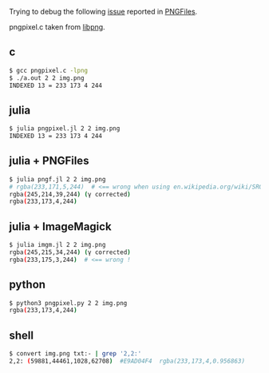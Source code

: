 Trying to debug the following [issue](https://discourse.julialang.org/t/reading-png-rgb-channels-julia-vs-python/73599) reported in [PNGFiles](https://github.com/JuliaIO/PNGFiles.jl/issues/48).

pngpixel.c taken from [libpng](https://github.com/glennrp/libpng/blob/libpng16/contrib/examples/pngpixel.c).

c
-
```bash
$ gcc pngpixel.c -lpng
$ ./a.out 2 2 img.png
INDEXED 13 = 233 173 4 244
```

julia
-----
```bash
$ julia pngpixel.jl 2 2 img.png
INDEXED 13 = 233 173 4 244
```

julia + PNGFiles
----------------
```bash
$ julia pngf.jl 2 2 img.png
# rgba(233,171,5,244)  # <== wrong when using en.wikipedia.org/wiki/SRGB#Transformation
rgba(245,214,39,244) (γ corrected)
rgba(233,173,4,244)
```

julia + ImageMagick
-------------------
```bash
$ julia imgm.jl 2 2 img.png
rgba(245,215,34,244) (γ corrected)
rgba(233,175,3,244)  # <== wrong !
```

python
------
```bash
$ python3 pngpixel.py 2 2 img.png
rgba(233,173,4,244)
```

shell
-----
```bash
$ convert img.png txt:- | grep '2,2:'
2,2: (59881,44461,1028,62708)  #E9AD04F4  rgba(233,173,4,0.956863)
```
